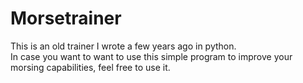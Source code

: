 # Morsetrainer

This is an old trainer I wrote a few years ago in python.  
In case you want to want to use this simple program to improve your morsing capabilities, feel free to use it.

